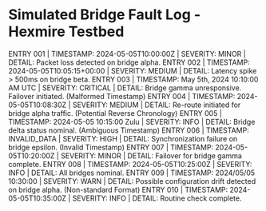 # Simulated Bridge Fault Log - Hexmire Testbed

ENTRY 001 | TIMESTAMP: 2024-05-05T10:00:00Z | SEVERITY: MINOR | DETAIL: Packet loss detected on bridge alpha.
ENTRY 002 | TIMESTAMP: 2024-05-05T10:05:15+00:00 | SEVERITY: MEDIUM | DETAIL: Latency spike > 500ms on bridge beta.
ENTRY 003 | TIMESTAMP: May 5th, 2024 10:10:00 AM UTC | SEVERITY: CRITICAL | DETAIL: Bridge gamma unresponsive. Failover initiated. (Malformed Timestamp)
ENTRY 004 | TIMESTAMP: 2024-05-05T10:08:30Z | SEVERITY: MEDIUM | DETAIL: Re-route initiated for bridge alpha traffic. (Potential Reverse Chronology)
ENTRY 005 | TIMESTAMP: 2024-05-05 10:15:00 Zulu | SEVERITY: INFO | DETAIL: Bridge delta status nominal. (Ambiguous Timestamp)
ENTRY 006 | TIMESTAMP: INVALID_DATA | SEVERITY: HIGH | DETAIL: Synchronization failure on bridge epsilon. (Invalid Timestamp)
ENTRY 007 | TIMESTAMP: 2024-05-05T10:20:00Z | SEVERITY: MINOR | DETAIL: Failover for bridge gamma complete.
ENTRY 008 | TIMESTAMP: 2024-05-05T10:25:00Z | SEVERITY: INFO | DETAIL: All bridges nominal.
ENTRY 009 | TIMESTAMP: 2024/05/05 10:30:00 | SEVERITY: WARN | DETAIL: Possible configuration drift detected on bridge alpha. (Non-standard Format)
ENTRY 010 | TIMESTAMP: 2024-05-05T10:35:00Z | SEVERITY: INFO | DETAIL: Routine check complete. 